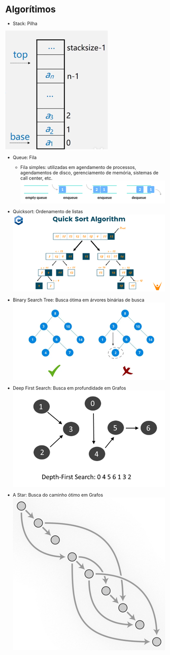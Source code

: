 # Algorítimos

- Stack: Pilha

![Pilha](/img/stack.png)

- Queue: Fila
    - Fila simples: utilizadas em agendamento de processos, agendamentos de disco, gerenciamento de memória, sistemas de call center, etc.
![Fila](/img/queue.png)

- Quicksort: Ordenamento de listas
![Quicksort](/img/quick_sort_algorithm.png)

- Binary Search Tree: Busca ótima em árvores binárias de busca
![Árvore Binária de Busca](/img/bst-vs-not-bst.png)

- Deep First Search: Busca em profundidade em Grafos
![Busca em Profundidade](/img/disconnected-graph-dfs.png)

- A Star: Busca do caminho ótimo em Grafos
![A Star](/img/dag-a_star.png)